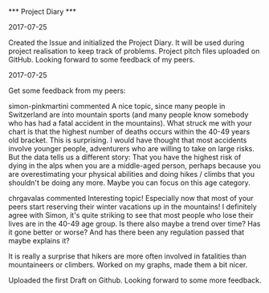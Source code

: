 *** Project Diary ***

2017-07-25

Created the Issue and initialized the Project Diary. It will be used during project realisation to keep track of problems. Project pitch files uploaded on GitHub. Looking forward to some feedback of my peers.

2017-07-25

Get some feedback from my peers:

simon-pinkmartini commented
A nice topic, since many people in Switzerland are into mountain sports (and many people know somebody who has had a fatal accident in the mountains). What struck me with your chart is that the highest number of deaths occurs within the 40-49 years old bracket. This is surprising. I would have thought that most accidents involve younger people, adventurers who are willing to take on large risks. But the data tells us a different story: That you have the highest risk of dying in the alps when you are a middle-aged person, perhaps because you are overestimating your physical abilities and doing hikes / climbs that you shouldn't be doing any more. Maybe you can focus on this age category.

chrgavalas commented
Interesting topic! Especially now that most of your peers start reserving their winter vacations up in the mountains! I definitely agree with Simon, it's quite striking to see that most people who lose their lives are in the 40-49 age group. Is there also maybe a trend over time? Has it gone better or worse? And has there been any regulation passed that maybe explains it?

It is really a surprise that hikers are more often involved in fatalities than mountaineers or climbers.
Worked on my graphs, made them a bit nicer.

Uploaded the first Draft on Github. Looking forward to some more feedback.
